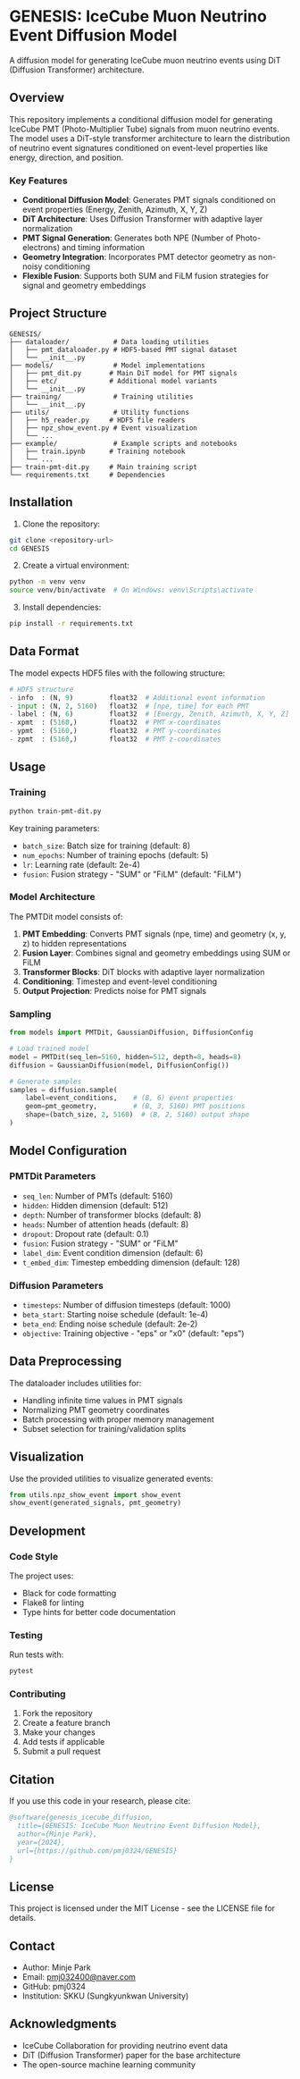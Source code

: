 # GENESIS: IceCube Muon Neutrino Event Diffusion Model

A diffusion model for generating IceCube muon neutrino events using DiT (Diffusion Transformer) architecture.

## Overview

This repository implements a conditional diffusion model for generating IceCube PMT (Photo-Multiplier Tube) signals from muon neutrino events. The model uses a DiT-style transformer architecture to learn the distribution of neutrino event signatures conditioned on event-level properties like energy, direction, and position.

### Key Features

- **Conditional Diffusion Model**: Generates PMT signals conditioned on event properties (Energy, Zenith, Azimuth, X, Y, Z)
- **DiT Architecture**: Uses Diffusion Transformer with adaptive layer normalization
- **PMT Signal Generation**: Generates both NPE (Number of Photo-electrons) and timing information
- **Geometry Integration**: Incorporates PMT detector geometry as non-noisy conditioning
- **Flexible Fusion**: Supports both SUM and FiLM fusion strategies for signal and geometry embeddings

## Project Structure

```
GENESIS/
├── dataloader/           # Data loading utilities
│   ├── pmt_dataloader.py # HDF5-based PMT signal dataset
│   └── __init__.py
├── models/               # Model implementations
│   ├── pmt_dit.py       # Main DiT model for PMT signals
│   ├── etc/             # Additional model variants
│   └── __init__.py
├── training/             # Training utilities
│   └── __init__.py
├── utils/                # Utility functions
│   ├── h5_reader.py     # HDF5 file readers
│   ├── npz_show_event.py # Event visualization
│   └── ...
├── example/              # Example scripts and notebooks
│   ├── train.ipynb      # Training notebook
│   └── ...
├── train-pmt-dit.py     # Main training script
└── requirements.txt     # Dependencies
```

## Installation

1. Clone the repository:
```bash
git clone <repository-url>
cd GENESIS
```

2. Create a virtual environment:
```bash
python -m venv venv
source venv/bin/activate  # On Windows: venv\Scripts\activate
```

3. Install dependencies:
```bash
pip install -r requirements.txt
```

## Data Format

The model expects HDF5 files with the following structure:

```python
# HDF5 structure
- info  : (N, 9)         float32  # Additional event information
- input : (N, 2, 5160)   float32  # [npe, time] for each PMT
- label : (N, 6)         float32  # [Energy, Zenith, Azimuth, X, Y, Z]
- xpmt  : (5160,)        float32  # PMT x-coordinates
- ypmt  : (5160,)        float32  # PMT y-coordinates  
- zpmt  : (5160,)        float32  # PMT z-coordinates
```

## Usage

### Training

```bash
python train-pmt-dit.py
```

Key training parameters:
- `batch_size`: Batch size for training (default: 8)
- `num_epochs`: Number of training epochs (default: 5)
- `lr`: Learning rate (default: 2e-4)
- `fusion`: Fusion strategy - "SUM" or "FiLM" (default: "FiLM")

### Model Architecture

The PMTDit model consists of:

1. **PMT Embedding**: Converts PMT signals (npe, time) and geometry (x, y, z) to hidden representations
2. **Fusion Layer**: Combines signal and geometry embeddings using SUM or FiLM
3. **Transformer Blocks**: DiT blocks with adaptive layer normalization
4. **Conditioning**: Timestep and event-level conditioning
5. **Output Projection**: Predicts noise for PMT signals

### Sampling

```python
from models import PMTDit, GaussianDiffusion, DiffusionConfig

# Load trained model
model = PMTDit(seq_len=5160, hidden=512, depth=8, heads=8)
diffusion = GaussianDiffusion(model, DiffusionConfig())

# Generate samples
samples = diffusion.sample(
    label=event_conditions,    # (B, 6) event properties
    geom=pmt_geometry,         # (B, 3, 5160) PMT positions
    shape=(batch_size, 2, 5160)  # (B, 2, 5160) output shape
)
```

## Model Configuration

### PMTDit Parameters

- `seq_len`: Number of PMTs (default: 5160)
- `hidden`: Hidden dimension (default: 512)
- `depth`: Number of transformer blocks (default: 8)
- `heads`: Number of attention heads (default: 8)
- `dropout`: Dropout rate (default: 0.1)
- `fusion`: Fusion strategy - "SUM" or "FiLM"
- `label_dim`: Event condition dimension (default: 6)
- `t_embed_dim`: Timestep embedding dimension (default: 128)

### Diffusion Parameters

- `timesteps`: Number of diffusion timesteps (default: 1000)
- `beta_start`: Starting noise schedule (default: 1e-4)
- `beta_end`: Ending noise schedule (default: 2e-2)
- `objective`: Training objective - "eps" or "x0" (default: "eps")

## Data Preprocessing

The dataloader includes utilities for:

- Handling infinite time values in PMT signals
- Normalizing PMT geometry coordinates
- Batch processing with proper memory management
- Subset selection for training/validation splits

## Visualization

Use the provided utilities to visualize generated events:

```python
from utils.npz_show_event import show_event
show_event(generated_signals, pmt_geometry)
```

## Development

### Code Style

The project uses:
- Black for code formatting
- Flake8 for linting
- Type hints for better code documentation

### Testing

Run tests with:
```bash
pytest
```

### Contributing

1. Fork the repository
2. Create a feature branch
3. Make your changes
4. Add tests if applicable
5. Submit a pull request

## Citation

If you use this code in your research, please cite:

```bibtex
@software{genesis_icecube_diffusion,
  title={GENESIS: IceCube Muon Neutrino Event Diffusion Model},
  author={Minje Park},
  year={2024},
  url={https://github.com/pmj0324/GENESIS}
}
```

## License

This project is licensed under the MIT License - see the LICENSE file for details.

## Contact

- Author: Minje Park
- Email: pmj032400@naver.com
- GitHub: pmj0324
- Institution: SKKU (Sungkyunkwan University)

## Acknowledgments

- IceCube Collaboration for providing neutrino event data
- DiT (Diffusion Transformer) paper for the base architecture
- The open-source machine learning community
